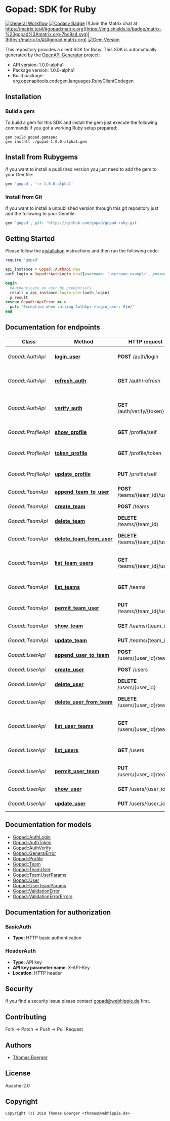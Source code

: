 # Gopad: SDK for Ruby

[![General Workflow](https://github.com/gopad/gopad-ruby/actions/workflows/general.yml/badge.svg)](https://github.com/gopad/gopad-ruby/actions/workflows/general.yml) [![Codacy Badge](https://app.codacy.com/project/badge/Grade/a67aa8f794e5454b9106c73a7da5a57a)](https://www.codacy.com/gh/gopad/gopad-ruby/dashboard?utm_source=github.com&amp;utm_medium=referral&amp;utm_content=gopad/gopad-ruby&amp;utm_campaign=Badge_Grade) [![Join the Matrix chat at https://matrix.to/#/#gopad:matrix.org](https://img.shields.io/badge/matrix-%23gopad%3Amatrix.org-7bc9a4.svg)](https://matrix.to/#/#gopad:matrix.org) [![Gem Version](https://badge.fury.io/rb/gopad.svg)](https://badge.fury.io/rb/gopad)

This repository provides a client SDK for Ruby. This SDK is automatically
generated by the [OpenAPI Generator](https://openapi-generator.tech) project:

-   API version: 1.0.0-alpha1
-   Package version: 1.0.0-alpha1
-   Build package: org.openapitools.codegen.languages.RubyClientCodegen

## Installation

### Build a gem

To build a gem for this SDK and install the gem just execute the following
commands if you got a working Ruby setup prepared:

```console
gem build gopad.gemspec
gem install ./gopad-1.0.0-alpha1.gem
```

## Install from Rubygems

If you want to install a published version you just need to add the gem to your
Gemfile:

```ruby
gem 'gopad', '~> 1.0.0-alpha1'
```

### Install from Git

If you want to install a unpublished version through this git repository just
add the following to your Gemfile:

```ruby
gem 'gopad', git: 'https://github.com/gopad/gopad-ruby.git'
```

## Getting Started

Please follow the [installation](#installation) instructions and then run the
following code:

```ruby
require 'gopad'

api_instance = Gopad::AuthApi.new
auth_login = Gopad::AuthLogin.new({username: 'username_example', password: 'password_example'}) # AuthLogin | The credentials to authenticate

begin
  #Authenticate an user by credentials
  result = api_instance.login_user(auth_login)
  p result
rescue Gopad::ApiError => e
  puts "Exception when calling AuthApi->login_user: #{e}"
end

```

## Documentation for endpoints

Class | Method | HTTP request | Description
------------ | ------------- | ------------- | -------------
*Gopad::AuthApi* | [**login_user**](docs/AuthApi.md#login_user) | **POST** /auth/login | Authenticate an user by credentials
*Gopad::AuthApi* | [**refresh_auth**](docs/AuthApi.md#refresh_auth) | **GET** /auth/refresh | Refresh an auth token before it expires
*Gopad::AuthApi* | [**verify_auth**](docs/AuthApi.md#verify_auth) | **GET** /auth/verify/{token} | Verify validity for an authentication token
*Gopad::ProfileApi* | [**show_profile**](docs/ProfileApi.md#show_profile) | **GET** /profile/self | Retrieve an unlimited auth token
*Gopad::ProfileApi* | [**token_profile**](docs/ProfileApi.md#token_profile) | **GET** /profile/token | Retrieve an unlimited auth token
*Gopad::ProfileApi* | [**update_profile**](docs/ProfileApi.md#update_profile) | **PUT** /profile/self | Retrieve an unlimited auth token
*Gopad::TeamApi* | [**append_team_to_user**](docs/TeamApi.md#append_team_to_user) | **POST** /teams/{team_id}/users | Assign a user to team
*Gopad::TeamApi* | [**create_team**](docs/TeamApi.md#create_team) | **POST** /teams | Create a new team
*Gopad::TeamApi* | [**delete_team**](docs/TeamApi.md#delete_team) | **DELETE** /teams/{team_id} | Delete a specific team
*Gopad::TeamApi* | [**delete_team_from_user**](docs/TeamApi.md#delete_team_from_user) | **DELETE** /teams/{team_id}/users | Remove a user from team
*Gopad::TeamApi* | [**list_team_users**](docs/TeamApi.md#list_team_users) | **GET** /teams/{team_id}/users | Fetch all users assigned to team
*Gopad::TeamApi* | [**list_teams**](docs/TeamApi.md#list_teams) | **GET** /teams | Fetch all available teams
*Gopad::TeamApi* | [**permit_team_user**](docs/TeamApi.md#permit_team_user) | **PUT** /teams/{team_id}/users | Update user perms for team
*Gopad::TeamApi* | [**show_team**](docs/TeamApi.md#show_team) | **GET** /teams/{team_id} | Fetch a specific team
*Gopad::TeamApi* | [**update_team**](docs/TeamApi.md#update_team) | **PUT** /teams/{team_id} | Update a specific team
*Gopad::UserApi* | [**append_user_to_team**](docs/UserApi.md#append_user_to_team) | **POST** /users/{user_id}/teams | Assign a team to user
*Gopad::UserApi* | [**create_user**](docs/UserApi.md#create_user) | **POST** /users | Create a new user
*Gopad::UserApi* | [**delete_user**](docs/UserApi.md#delete_user) | **DELETE** /users/{user_id} | Delete a specific user
*Gopad::UserApi* | [**delete_user_from_team**](docs/UserApi.md#delete_user_from_team) | **DELETE** /users/{user_id}/teams | Remove a team from user
*Gopad::UserApi* | [**list_user_teams**](docs/UserApi.md#list_user_teams) | **GET** /users/{user_id}/teams | Fetch all teams assigned to user
*Gopad::UserApi* | [**list_users**](docs/UserApi.md#list_users) | **GET** /users | Fetch all available users
*Gopad::UserApi* | [**permit_user_team**](docs/UserApi.md#permit_user_team) | **PUT** /users/{user_id}/teams | Update team perms for user
*Gopad::UserApi* | [**show_user**](docs/UserApi.md#show_user) | **GET** /users/{user_id} | Fetch a specific user
*Gopad::UserApi* | [**update_user**](docs/UserApi.md#update_user) | **PUT** /users/{user_id} | Update a specific user

## Documentation for models

-   [Gopad::AuthLogin](docs/AuthLogin.md)
-   [Gopad::AuthToken](docs/AuthToken.md)
-   [Gopad::AuthVerify](docs/AuthVerify.md)
-   [Gopad::GeneralError](docs/GeneralError.md)
-   [Gopad::Profile](docs/Profile.md)
-   [Gopad::Team](docs/Team.md)
-   [Gopad::TeamUser](docs/TeamUser.md)
-   [Gopad::TeamUserParams](docs/TeamUserParams.md)
-   [Gopad::User](docs/User.md)
-   [Gopad::UserTeamParams](docs/UserTeamParams.md)
-   [Gopad::ValidationError](docs/ValidationError.md)
-   [Gopad::ValidationErrorErrors](docs/ValidationErrorErrors.md)

## Documentation for authorization

### BasicAuth

-   **Type**: HTTP basic authentication

### HeaderAuth

-   **Type**: API key
-   **API key parameter name**: X-API-Key
-   **Location**: HTTP header

## Security

If you find a security issue please contact gopad@webhippie.de first.

## Contributing

Fork -> Patch -> Push -> Pull Request

## Authors

-   [Thomas Boerger](https://github.com/tboerger)

## License

Apache-2.0

## Copyright

```console
Copyright (c) 2018 Thomas Boerger <thomas@webhippie.de>
```
